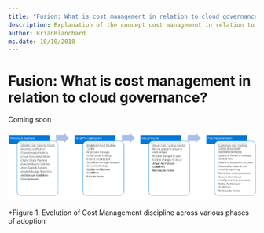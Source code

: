 ```yaml
---
title: "Fusion: What is cost management in relation to cloud governance"
description: Explanation of the concept cost management in relation to cloud governance
author: BrianBlanchard
ms.date: 10/10/2018
---
```


# Fusion: What is cost management in relation to cloud governance?

Coming soon

![Evolution of the Cost Management Discipline across various phases of adoption](../../_images/governance-discipline-cost-management.png)

*Figure 1. Evolution of Cost Management discipline across various phases of adoption